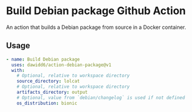 # Build Debian package Github Action

An action that builds a Debian package from source in a Docker container.

## Usage

```yaml
- name: Build Debian package
  uses: dawidd6/action-debian-package@v1
  with:
    # Optional, relative to workspace directory
    source_directory: lolcat
    # Optional, relative to workspace directory
    artifacts_directory: output
    # Optional, value from `debian/changelog` is used if not defined
    os_distribution: bionic
```
